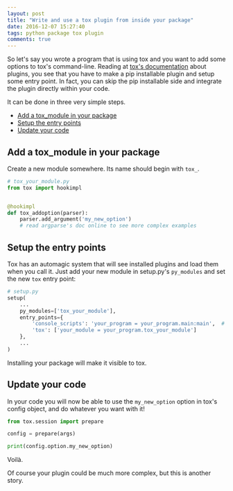 ```yaml
---
layout: post
title: "Write and use a tox plugin from inside your package"
date: 2016-12-07 15:27:40
tags: python package tox plugin
comments: true
---
```


So let's say you wrote a program that is using tox and you want to add
some options to tox's command-line. Reading at [tox's documentation][]
about plugins, you see that you have to make a pip installable plugin
and setup some entry point. In fact, you can skip the pip installable
side and integrate the plugin directly within your code.

It can be done in three very simple steps.

- [Add a tox_module in your package](#add-a-tox-module-in-your-package)
- [Setup the entry points](#setup-the-entry-points)
- [Update your code](#update-your-code)

## Add a tox_module in your package
Create a new module somewhere. Its name should begin with `tox_`.

```python
# tox_your_module.py
from tox import hookimpl


@hookimpl
def tox_addoption(parser):
    parser.add_argument('my_new_option')
    # read argparse's doc online to see more complex examples
```

## Setup the entry points
Tox has an automagic system that will see installed plugins and load them when you call it.
Just add your new module in setup.py's `py_modules` and set the new `tox` entry point:

```python
# setup.py
setup(
    ...
    py_modules=['tox_your_module'],
    entry_points={
        'console_scripts': 'your_program = your_program.main:main',  # to be adapted
        'tox': ['your_module = your_program.tox_your_module']
    },
    ...
)
```

Installing your package will make it visible to tox.

## Update your code
In your code you will now be able to use the `my_new_option` option in tox's config object, and do whatever you want with it!

```python
from tox.session import prepare

config = prepare(args)

print(config.option.my_new_option)
```

Voilà.

Of course your plugin could be much more complex, but this is another story.

[tox's documentation]: http://tox.readthedocs.io/en/latest/plugins.html
